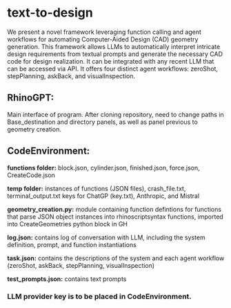 # text-to-design
We present a novel framework leveraging function calling and agent workflows for automating Computer-Aided Design (CAD) geometry generation. This framework allows LLMs to automatically interpret intricate design requirements from textual prompts and generate the necessary CAD code for design realization. It can be integrated with any recent LLM that can be accessed via API. It offers four distinct agent workflows: zeroShot, stepPlanning, askBack, and visualInspection.

## RhinoGPT:
Main interface of program. After cloning repository, need to change paths in Base_destination and directory panels, as well as panel previous to geometry creation.

## CodeEnvironment:
**functions folder:** block.json, cylinder.json, finished.json, force.json, CreateCode.json

**temp folder:** instances of functions (JSON files), crash_file.txt, terminal_output.txt keys for ChatGP (key.txt), Anthropic, and Mistral

**geometry_creation.py:** module containing function defintions for functions that parse JSON object instances into rhinoscriptsyntax functions, imported into CreateGeometries python block in GH

**log.json:** contains log of conversation with LLM, including the system definition, prompt, and function instantiations

**task.json:** contains the descriptions of the system and each agent workflow (zeroShot, askBack, stepPlanning, visualInspection)

**test_prompts.json:** contains text prompts

### LLM provider key is to be placed in CodeEnvironment.
